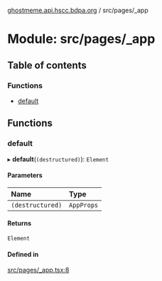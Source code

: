 [ghostmeme.api.hscc.bdpa.org][1] / src/pages/\_app

# Module: src/pages/\_app

## Table of contents

### Functions

- [default][2]

## Functions

### default

▸ **default**(`(destructured)`): `Element`

#### Parameters

| Name             | Type       |
| :--------------- | :--------- |
| `(destructured)` | `AppProps` |

#### Returns

`Element`

#### Defined in

[src/pages/\_app.tsx:8][3]

[1]: ../README.md
[2]: src_pages__app.md#default
[3]:
  https://github.com/nhscc/ghostmeme.api.hscc.bdpa.org/blob/331c113/src/pages/_app.tsx#L8
